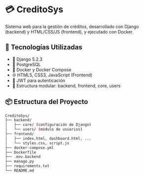 # 💳 CreditoSys

Sistema web para la gestión de créditos, desarrollado con Django (backend) y HTML/CSS/JS (frontend), y ejecutado con Docker.

## 🚀 Tecnologías Utilizadas

- 🐍 Django 5.2.3
- 🐘 PostgreSQL
- 🐳 Docker y Docker Compose
- 🌐 HTML5, CSS3, JavaScript (Frontend)
- 🔐 JWT para autenticación
- 📁 Estructura modular: backend, frontend, core, users

## 📦 Estructura del Proyecto

```bash
CreditoSys/
├── backend/
│   ├── core/ (configuración de Django)
│   └── users/ (módulo de usuarios)
├── frontend/
│   ├── index.html, dashboard.html, ...
│   └── styles.css, script.js
├── docker-compose.yml
├── Dockerfile
├── .env.backend
├── manage.py
├── requirements.txt
└── README.md
